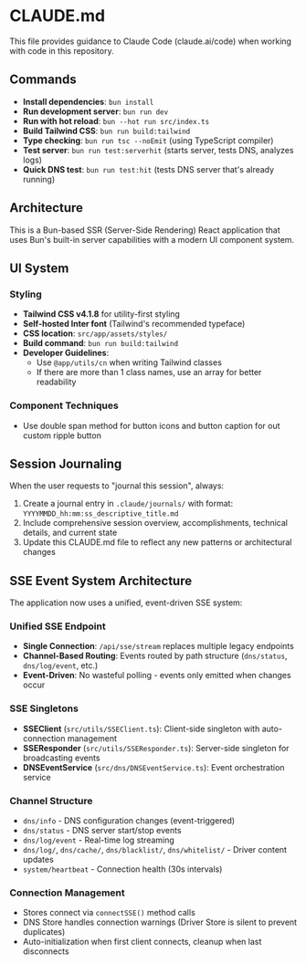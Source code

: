 # CLAUDE.md

This file provides guidance to Claude Code (claude.ai/code) when working with code in this repository.

## Commands

- **Install dependencies**: `bun install`
- **Run development server**: `bun run dev`
- **Run with hot reload**: `bun --hot run src/index.ts`
- **Build Tailwind CSS**: `bun run build:tailwind`
- **Type checking**: `bun run tsc --noEmit` (using TypeScript compiler)
- **Test server**: `bun run test:serverhit` (starts server, tests DNS, analyzes logs)
- **Quick DNS test**: `bun run test:hit` (tests DNS server that's already running)

## Architecture

This is a Bun-based SSR (Server-Side Rendering) React application that uses Bun's built-in server capabilities with a modern UI component system.

## UI System

### Styling
- **Tailwind CSS v4.1.8** for utility-first styling
- **Self-hosted Inter font** (Tailwind's recommended typeface)
- **CSS location**: `src/app/assets/styles/`
- **Build command**: `bun run build:tailwind`
- **Developer Guidelines**: 
  - Use `@app/utils/cn` when writing Tailwind classes
  - If there are more than 1 class names, use an array for better readability

### Component Techniques
- Use double span method for button icons and button caption for out custom ripple button

## Session Journaling

When the user requests to "journal this session", always:
1. Create a journal entry in `.claude/journals/` with format: `YYYYMMDD_hh:mm:ss_descriptive_title.md`
2. Include comprehensive session overview, accomplishments, technical details, and current state
3. Update this CLAUDE.md file to reflect any new patterns or architectural changes

## SSE Event System Architecture

The application now uses a unified, event-driven SSE system:

### Unified SSE Endpoint
- **Single Connection**: `/api/sse/stream` replaces multiple legacy endpoints
- **Channel-Based Routing**: Events routed by path structure (`dns/status`, `dns/log/event`, etc.)
- **Event-Driven**: No wasteful polling - events only emitted when changes occur

### SSE Singletons
- **SSEClient** (`src/utils/SSEClient.ts`): Client-side singleton with auto-connection management
- **SSEResponder** (`src/utils/SSEResponder.ts`): Server-side singleton for broadcasting events
- **DNSEventService** (`src/dns/DNSEventService.ts`): Event orchestration service

### Channel Structure
- `dns/info` - DNS configuration changes (event-triggered)
- `dns/status` - DNS server start/stop events
- `dns/log/event` - Real-time log streaming
- `dns/log/`, `dns/cache/`, `dns/blacklist/`, `dns/whitelist/` - Driver content updates
- `system/heartbeat` - Connection health (30s intervals)

### Connection Management
- Stores connect via `connectSSE()` method calls
- DNS Store handles connection warnings (Driver Store is silent to prevent duplicates)
- Auto-initialization when first client connects, cleanup when last disconnects